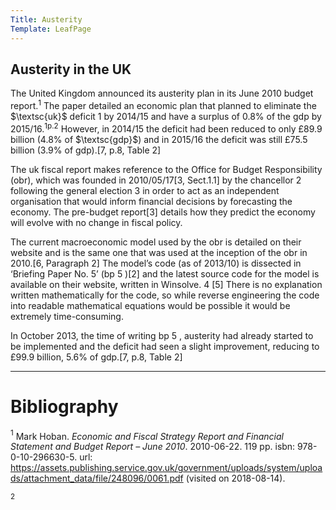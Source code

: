 ```yaml
---
Title: Austerity
Template: LeafPage
---
```


## Austerity in the UK

The United Kingdom announced its austerity plan in its June 2010 budget report.$^1$ The paper detailed an economic plan that planned to eliminate the $\textsc{uk}$ deficit 1 by 2014/15 and have a surplus of 0.8% of the gdp by 2015/16.$^{1\text{p.2}}$ However, in 2014/15 the deficit had been reduced to only £89.9 billion (4.8% of $\textsc{gdp}$) and in 2015/16 the deficit was still £75.5 billion (3.9% of gdp).[7, p.8, Table 2]

The uk fiscal report makes reference to the Office for Budget Responsibility (obr), which was founded in 2010/05/17[3, Sect.1.1] by the chancellor 2 following the general election 3 in order to act as an independent organisation that would inform financial decisions by forecasting the economy. The pre-budget report[3] details how they predict the economy will evolve with no change in fiscal policy.

The current macroeconomic model used by the obr is detailed on their website and is the same one that was used at the inception of the obr in 2010.[6, Paragraph 2] The model’s code (as of 2013/10) is dissected in ‘Briefing Paper No. 5’ (bp 5 )[2] and the latest source code for the model is available on their website, written in Winsolve. 4 [5] There is no explanation written mathematically for the code, so while reverse engineering the
code into readable mathematical equations would be possible it would be extremely time-consuming.

In October 2013, the time of writing bp 5 , austerity had already started to be implemented and the deficit had seen a slight improvement, reducing to £99.9 billion, 5.6% of gdp.[7, p.8, Table 2]

---
# Bibliography

$^1$ Mark Hoban. *Economic and Fiscal Strategy Report and Financial Statement and Budget Report – June 2010*. 2010-06-22. 119 pp. isbn: 978-0-10-296630-5. url: https://assets.publishing.service.gov.uk/government/uploads/system/uploads/attachment_data/file/248096/0061.pdf (visited on 2018-08-14).

$^2$
